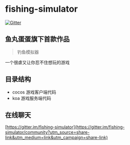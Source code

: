 # fishing-simulator

[![Gitter](https://badges.gitter.im/fishing-simulator/community.svg)](https://gitter.im/fishing-simulator/community?utm_source=badge&utm_medium=badge&utm_campaign=pr-badge)

## 鱼丸蛋蛋旗下首款作品

> 钓鱼模拟器

一个很虐又让你忍不住想玩的游戏

## 目录结构

- cocos 游戏客户端代码
- koa 游戏服务端代码


## 在线聊天

[https://gitter.im/fishing-simulator](https://gitter.im/fishing-simulator/community?utm_source=share-link&utm_medium=link&utm_campaign=share-link)
